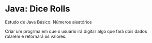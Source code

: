 # Java: Dice Rolls
Estudo de Java Básico. Números aleatórios

Criar um progrma em que o usuário irá digitar algo que fará dois dados rolarem e retornará os valores.
